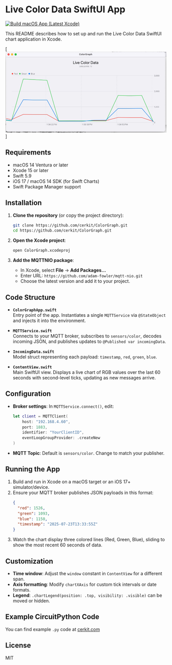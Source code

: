 # Live Color Data SwiftUI App
[![Build macOS App (Latest Xcode)](https://github.com/cerkit/ColorGraphApp/actions/workflows/macos-build.yml/badge.svg)](https://github.com/cerkit/ColorGraphApp/actions/workflows/macos-build.yml)

This README describes how to set up and run the Live Color Data SwiftUI chart application in Xcode.

[![Screenshot](https://github.com/cerkit/ColorGraphApp/blob/main/Screenshot.png?raw=true)]

## Requirements

- macOS 14 Ventura or later
- Xcode 15 or later
- Swift 5.9
- iOS 17 / macOS 14 SDK (for Swift Charts)
- Swift Package Manager support

## Installation

1. **Clone the repository** (or copy the project directory):
   ```bash
   git clone https://github.com/cerkit/ColorGraph.git
   cd https://github.com/cerkit/ColorGraph.git
   ```

2. **Open the Xcode project**:
   ```bash
   open ColorGraph.xcodeproj
   ```

3. **Add the MQTTNIO package**:
   - In Xcode, select **File** → **Add Packages...**
   - Enter URL: `https://github.com/adam-fowler/mqtt-nio.git`
   - Choose the latest version and add it to your project.

## Code Structure

- **`ColorGraphApp.swift`**  
  Entry point of the app. Instantiates a single `MQTTService` via `@StateObject` and injects it into the environment.

- **`MQTTService.swift`**  
  Connects to your MQTT broker, subscribes to `sensors/color`, decodes incoming JSON, and publishes updates to `@Published var incomingData`.

- **`IncomingData.swift`**  
  Model struct representing each payload: `timestamp`, `red`, `green`, `blue`.

- **`ContentView.swift`**  
  Main SwiftUI view. Displays a live chart of RGB values over the last 60 seconds with second-level ticks, updating as new messages arrive.

## Configuration

- **Broker settings**: In `MQTTService.connect()`, edit:
  ```swift
  let client = MQTTClient(
      host: "192.168.4.60",
      port: 1883,
      identifier: "YourClientID",
      eventLoopGroupProvider: .createNew
  )
  ```
- **MQTT Topic**: Default is `sensors/color`. Change to match your publisher.

## Running the App

1. Build and run in Xcode on a macOS target or an iOS 17+ simulator/device.
2. Ensure your MQTT broker publishes JSON payloads in this format:
   ```json
   {
     "red": 1526,
     "green": 1093,
     "blue": 1150,
     "timestamp": "2025-07-23T13:33:55Z"
   }
   ```
3. Watch the chart display three colored lines (Red, Green, Blue), sliding to show the most recent 60 seconds of data.

## Customization

- **Time window**: Adjust the `window` constant in `ContentView` for a different span.
- **Axis formatting**: Modify `chartXAxis` for custom tick intervals or date formats.
- **Legend**: `.chartLegend(position: .top, visibility: .visible)` can be moved or hidden.

## Example CircuitPython Code

You can find example `.py` code at [cerkit.com](https://cerkit.com/posts/macos-rgb-color-sensor-mqtt-graph/)

## License

MIT
